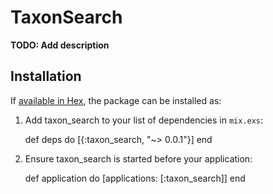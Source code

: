 # TaxonSearch

**TODO: Add description**

## Installation

If [available in Hex](https://hex.pm/docs/publish), the package can be installed as:

  1. Add taxon_search to your list of dependencies in `mix.exs`:

        def deps do
          [{:taxon_search, "~> 0.0.1"}]
        end

  2. Ensure taxon_search is started before your application:

        def application do
          [applications: [:taxon_search]]
        end

